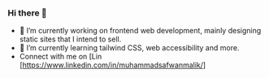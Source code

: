 ### Hi there 👋

- 🔭 I’m currently working on frontend web development, mainly designing static sites that I intend to sell.
- 🌱 I’m currently learning tailwind CSS, web accessibility and more.
- Connect with me on [Lin [https://www.linkedin.com/in/muhammadsafwanmalik/]

<!--
**ssafwann/ssafwann** is a ✨ _special_ ✨ repository because its `README.md` (this file) appears on your GitHub profile.

Here are some ideas to get you started:

- 🔭 I’m currently working on ...
- 🌱 I’m currently learning ...
- 👯 I’m looking to collaborate on ...
- 🤔 I’m looking for help with ...
- 💬 Ask me about ...
- 📫 How to reach me: ...
- 😄 Pronouns: ...
- ⚡ Fun fact: ...
-->

